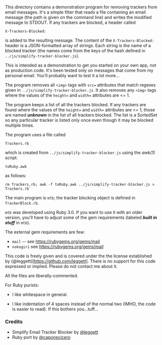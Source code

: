 This directory contains a demonstration program for removing trackers
from email messages. It's a simple filter that reads a file containing
an email message (the path is given on the command line) and writes the
modified message to STDOUT.  If any trackers are blocked, a header called
```
X-Trackers-Blocked:
```
is added to the resulting message.  The content of the `X-Trackers-Blocked:`
header is a JSON-formatted array of strings.  Each string is the name of
a blocked tracker (the names come from the keys of the hash defined in
`../js/simplify-tracker-blocker.js`).

This is intended as a demonstration to get you started on your own app,
not as production code. It's been tested only on messages that come from
my personal email. You'll probably want to test it a lot more...

The program removes all `<img>` tags with `src=` attributes that match regexes
given in `../js/simplify-tracker-blocker.js`. It also removes any `<img>` tags
where the values of the `height=` and `width=` attributes are <= 1.

The program keeps a list of all the trackers blocked. If any trackers are found
where the values of the `height=` and `width=` attributes are <= 1, those are named
**_unknown_** in the list of all trackers blocked.  The list is a SortedSet so
any particular tracker is listed only once even though it may be blocked multiple
times.

The program uses a file called

```
Trackers.rb
```

which is created from `../js/simplify-tracker-blocker.js` using the _awk(1)_
script:

```
toRuby.awk
```

as follows:

```
rm Trackers.rb; awk -f toRuby.awk ../js/simplify-tracker-blocker.js > Trackers.rb`
```

The main program is `mtb`; the tracker blocking object is defined in
`TrackerBlock.rb`.

`mtb` was developed using Ruby 3.0. If you want to use it with an older version,
you'll have to adjust some of the gem requirements (labeled **_built in stuff_** in
`mtb`).

The external gem requirements are few:

- `mail` -- see https://rubygems.org/gems/mail
- `nokogiri` see https://rubygems.org/gems/mail

This code is freely given and is covered under the the license established by
(@leggett)[https://github.com/leggett]. There is no support for this code expressed
or implied. Please do not contact me about it.

All the files are liberally-commented.

For Ruby purists:

- I like whitespace in general.

- I like indentation of 4 spaces instead of the normal two (IMHO, the
  code is easier to read). If this bothers you...tuff...

### Credits

- Simplify Email Tracker Blocker by [@leggett](https://github.com/leggett)
- Ruby port by [@caponecicero](https://github.com/caponecicero)
